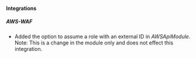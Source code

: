 
#### Integrations

##### AWS-WAF

- Added the option to assume a role with an external ID in *AWSApiModule*. Note: This is a change in the module only and does not effect this integration.
